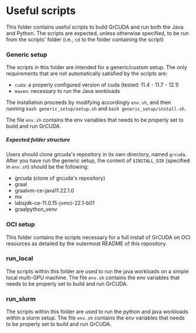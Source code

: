 # Useful scripts

This folder contains useful scripts to build GrCUDA and run both the Java and Python. 
The scripts are expected, unless otherwise specified, to be run from the scripts' folder (i.e., `cd` to the folder containing the script)

### Generic setup

The scripts in this folder are intended for a generic/custom setup.
The only requirements that are not automatically satisfied by the scripts are:

- `cuda`: a properly configured version of cuda (tested: 11.4 - 11.7 - 12.1)
- `maven`: necessary to run the Java workloads

The installation proceeds by modifying accordingly `env.sh`, and then running `bash generic_setup/setup.sh` and `bash generic_setup/install.sh`.

The file `env.sh` contains the env variables that needs to be properly set to build and run GrCUDA. 

##### Expected folder structure

Users should clone grcuda's repository in its own directory, named `grcuda`.
After you have run the generic setup, the content of `$INSTALL_DIR` (specified in `env.sh`) should be the following:

- grcuda (clone of grcuda's repository)
- graal
- graalvm-ce-java11.22.1.0
- mx
- labsjdk-ce-11.0.15-jvmci-22.1-b01
- graalpython_venv




### OCI setup

This folder contains the scripts necessary for a full install of GrCUDA on OCI resources as detailed by the outermost README of this repository. 

### run_local

The scripts within this folder are used to run the java workloads on a simple local multi-GPU machine.
The file `env.sh` contains the env variables that needs to be properly set to build and run GrCUDA. 

### run_slurm

The scripts within this folder are used to run the python and java workloads within a slurm setup. The file `env.sh` contains the env variables that needs to be properly set to build and run GrCUDA. 
